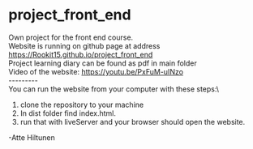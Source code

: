# project_front_end
Own project for the front end course. \
Website is running on github page at address https://Rookit15.github.io/project_front_end \
Project learning diary can be found as pdf in main folder\
Video of the website: https://youtu.be/PxFuM-uINzo  \
---------\
You can run the website from your computer with these steps:\
1. clone the repository to your machine
2. In dist folder find index.html.
3. run that with liveServer and your browser should open the website.

-Atte Hiltunen
